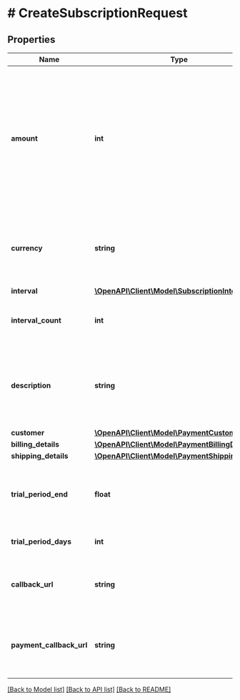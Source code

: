 # # CreateSubscriptionRequest

## Properties

Name | Type | Description | Notes
------------ | ------------- | ------------- | -------------
**amount** | **int** | Amount intended to be collected by this payment. A positive integer representing how much to charge in the smallest currency unit (e.g., 100 cents to charge 1.00 USD). | 
**currency** | **string** | Three-letter [ISO currency code](https://en.wikipedia.org/wiki/ISO_4217), in uppercase. Must be a supported currency. | 
**interval** | [**\OpenAPI\Client\Model\SubscriptionInterval**](SubscriptionInterval.md) |  | 
**interval_count** | **int** | Number of intervals between subscription payments. | 
**description** | **string** | An arbitrary string attached to the subscription. Often useful for displaying to users. | [optional] 
**customer** | [**\OpenAPI\Client\Model\PaymentCustomer**](PaymentCustomer.md) |  | [optional] 
**billing_details** | [**\OpenAPI\Client\Model\PaymentBillingDetails**](PaymentBillingDetails.md) |  | [optional] 
**shipping_details** | [**\OpenAPI\Client\Model\PaymentShippingDetails**](PaymentShippingDetails.md) |  | [optional] 
**trial_period_end** | **float** | The end date of the trial period. Measured in seconds since the Unix epoch. | [optional] 
**trial_period_days** | **int** | Number of days the trial period lasts. | [optional] 
**callback_url** | **string** | The URL will be called each time subscription status changes. | 
**payment_callback_url** | **string** | The URL will be called each time subscription creates a new payments. | 

[[Back to Model list]](../../README.md#documentation-for-models) [[Back to API list]](../../README.md#documentation-for-api-endpoints) [[Back to README]](../../README.md)


